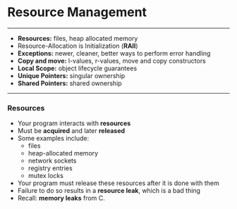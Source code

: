 # Resource Management

---

* **Resources:** files, heap allocated memory
* Resource-Allocation is Initialization \(**RAII**\)
* **Exceptions:** newer, cleaner, better ways to perform error handling
* **Copy and move:** l-values, r-values, move and copy constructors
* **Local Scope:** object lifecycle guarantees
* **Unique Pointers:** singular ownership
* **Shared Pointers:** shared ownership

---

### Resources

* Your program interacts with **resources**
* Must be **acquired** and later **released**
* Some examples include:
  * files
  * heap-allocated memory
  * network sockets
  * registry entries
  * mutex locks
* Your program must release these resources after it is done with them
* Failure to do so results in a **resource leak**, which is a bad thing
* Recall: **memory leaks** from C. 



